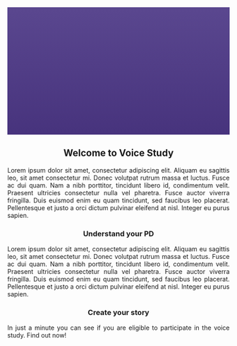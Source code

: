 <section style="height: 30vw; min-height: 15rem; background: linear-gradient(#5A478F, #47337D)">
    <div style="
      height: 30vw;
      min-height: 15rem;
      background-image: url(./about_the_study.png);
      background-position: center;
      background-size: contain;
      background-repeat: no-repeat">
    </div>
</section>

<h2 align="center">Welcome to Voice Study</h2>

<p align="justify">Lorem ipsum dolor sit amet, consectetur adipiscing elit. Aliquam eu sagittis leo,
sit amet consectetur mi. Donec volutpat rutrum massa et luctus.
Fusce ac dui quam. Nam a nibh porttitor, tincidunt libero id, condimentum velit.
Praesent ultricies consectetur nulla vel pharetra. Fusce auctor viverra fringilla.
Duis euismod enim eu quam tincidunt, sed faucibus leo placerat.
Pellentesque et justo a orci dictum pulvinar eleifend at nisl. Integer eu purus sapien.</p>

<h3 align="center">Understand your PD</h3>

<p align="justify">Lorem ipsum dolor sit amet, consectetur adipiscing elit. Aliquam eu sagittis leo,
sit amet consectetur mi. Donec volutpat rutrum massa et luctus.
Fusce ac dui quam. Nam a nibh porttitor, tincidunt libero id, condimentum velit.
Praesent ultricies consectetur nulla vel pharetra. Fusce auctor viverra fringilla.
Duis euismod enim eu quam tincidunt, sed faucibus leo placerat.
Pellentesque et justo a orci dictum pulvinar eleifend at nisl. Integer eu purus sapien.</p>

<h3 align="center">Create your story</h3>

<p align="justify">In just a minute you can see if you are eligible to participate in the voice study. Find out now!</p>

